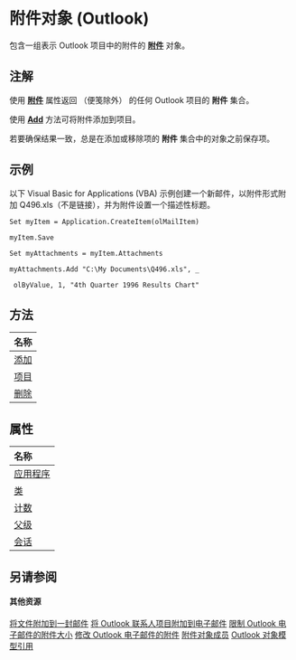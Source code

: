 
# 附件对象 (Outlook)

包含一组表示 Outlook 项目中的附件的 **[附件](3e11582b-ac90-0948-bc37-506570bb287b.md)** 对象。


## 注解

使用 **[附件](2843bef3-2ace-1cc0-1f15-c3fb776c3bf9.md)** 属性返回 （便笺除外） 的任何 Outlook 项目的 **附件** 集合。

使用 **[Add](e11980fd-e1fc-a0c3-cdd0-0e598988d3c2.md)** 方法可将附件添加到项目。

若要确保结果一致，总是在添加或移除项的 **附件** 集合中的对象之前保存项。


## 示例

以下 Visual Basic for Applications (VBA) 示例创建一个新邮件，以附件形式附加 Q496.xls（不是链接），并为附件设置一个描述性标题。


```
Set myItem = Application.CreateItem(olMailItem) 
 
myItem.Save 
 
Set myAttachments = myItem.Attachments 
 
myAttachments.Add "C:\My Documents\Q496.xls", _ 
 
 olByValue, 1, "4th Quarter 1996 Results Chart"
```


## 方法



|**名称**|
|:-----|
|[添加](e11980fd-e1fc-a0c3-cdd0-0e598988d3c2.md)|
|[项目](2843bef3-2ace-1cc0-1f15-c3fb776c3bf9.md)|
|[删除](be49c973-b64e-84d9-1bf6-73b27a7e84f0.md)|

## 属性



|**名称**|
|:-----|
|[应用程序](4ca29aab-f2dd-3625-b964-d9582cbd7fdf.md)|
|[类](29f722c7-7117-0827-1531-fa45d2b4b6b5.md)|
|[计数](f25a85a0-298e-457d-b2b6-7f7ec18c6921.md)|
|[父级](c8f54089-14b8-b8e2-8483-53e76b12aaf4.md)|
|[会话](af206370-3d50-84de-187d-019126958b61.md)|

## 另请参阅


#### 其他资源


[将文件附加到一封邮件](http://msdn.microsoft.com/library/1d94629b-e713-92cb-32de-c8910612e861%28Office.15%29.aspx)
[将 Outlook 联系人项目附加到电子邮件](http://msdn.microsoft.com/library/ae5240ad-dc3e-4499-8fd0-d8c2d90aa9ba%28Office.15%29.aspx)
[限制 Outlook 电子邮件的附件大小](http://msdn.microsoft.com/library/9a240e17-f715-482c-9a8b-c6be1144e15a%28Office.15%29.aspx)
[修改 Outlook 电子邮件的附件](http://msdn.microsoft.com/library/f5dac09a-272b-49d6-bf1e-82c3981260ed%28Office.15%29.aspx)
[附件对象成员](cfdc1209-1b17-9b6c-122c-c07122d3aae1.md)
[Outlook 对象模型引用](http://msdn.microsoft.com/library/73221b13-d8d8-99b8-3394-b95dbbfd5ddc%28Office.15%29.aspx)